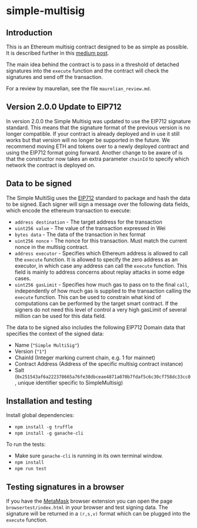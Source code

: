 # simple-multisig

## Introduction

This is an Ethereum multisig contract designed to be as simple as possible. It is described further in this [medium post](https://medium.com/@ChrisLundkvist/exploring-simpler-ethereum-multisig-contracts-b71020c19037).

The main idea behind the contract is to pass in a threshold of detached signatures into the `execute` function and the contract will check the signatures and send off the transaction.

For a review by maurelian, see the file `maurelian_review.md`.

## Version 2.0.0 Update to EIP712

In version 2.0.0 the Simple Multisig was updated to use the EIP712 signature standard. This means that the signature format of the previous version is no longer compatible. If your contract is already deployed and in use it still works but that version will no longer be supported in the future. We recommend moving ETH and tokens over to a newly deployed contract and using the EIP712 format going forward. Another change to be aware of is that the constructor now takes an extra parameter `chainId` to specify which network the contract is deployed on.

## Data to be signed

The Simple MultiSig uses the [EIP712](https://github.com/ethereum/EIPs/blob/master/EIPS/eip-712.md) standard to package and hash the data to be signed. Each signer will sign a message over the following data fields, which encode the ethereum transaction to execute:

* `address destination` - The target address for the transaction
* `uint256 value` - The value of the transaction expressed in Wei
* `bytes data` - The data of the transaction in hex format
* `uint256 nonce` - The nonce for this transaction. Must match the current nonce in the multisig contract.
* `address executor` - Specifies which Ethereum address is allowed to call the `execute` function. It is allowed to specify the zero address as an executor, in which case any address can call the `execute` function. This field is mainly to address concerns about replay attacks in some edge cases.
* `uint256 gasLimit` - Specifies how much gas to pass on to the final `call`, independently of how much gas is supplied to the transaction calling the `execute` function. This can be used to constrain what kind of computations can be performed by the target smart contract. If the signers do not need this level of control a very high gasLimit of several million can be used for this data field.

The data to be signed also includes the following EIP712 Domain data that specifies the context of the signed data:

* Name (`"Simple MultiSig"`)
* Version (`"1"`)
* ChainId (Integer marking current chain, e.g. 1 for mainnet)
* Contract Address (Address of the specific multisig contract instance)
* Salt (`0x251543af6a222378665a76fe38dbceae4871a070b7fdaf5c6c30cf758dc33cc0`, unique identifier specific to SimpleMultisig)

## Installation and testing

Install global dependencies:

* `npm install -g truffle`
* `npm install -g ganache-cli`

To run the tests:

* Make sure `ganache-cli` is running in its own terminal window.
* `npm install`
* `npm run test`

## Testing signatures in a browser

If you have the [MetaMask](https://metamask.io) browser extension you can open the page `browsertest/index.html` in your browser and test signing data. The signature will be returned in a `(r,s,v)` format which can be plugged into the `execute` function.
